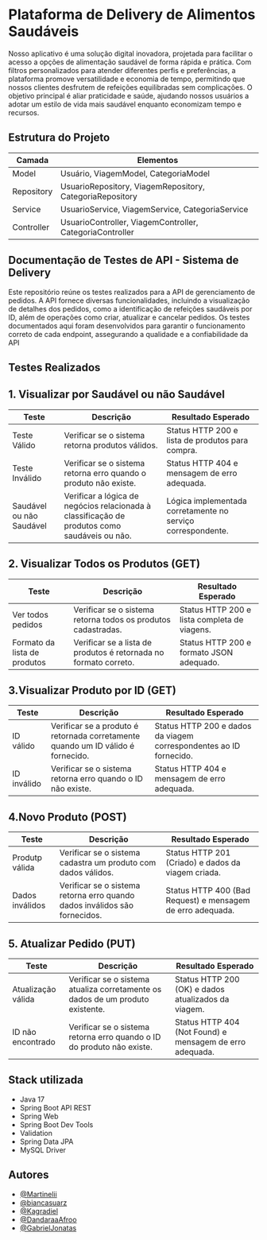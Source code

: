 
# Plataforma de Delivery de Alimentos Saudáveis

Nosso aplicativo é uma solução digital inovadora, projetada para facilitar o acesso a opções de alimentação saudável de forma rápida e prática. Com filtros personalizados para atender diferentes perfis e preferências, a plataforma promove versatilidade e economia de tempo, permitindo que nossos clientes desfrutem de refeições equilibradas sem complicações. O objetivo principal é aliar praticidade e saúde, ajudando nossos usuários a adotar um estilo de vida mais saudável enquanto economizam tempo e recursos.

## Estrutura do Projeto

| Camada             | Elementos                                               |
| ----------------- | ---------------------------------------------------------------- |
| Model      |  Usuário, ViagemModel, CategoriaModel|
| Repository | UsuarioRepository, ViagemRepository, CategoriaRepository |
| Service      | UsuarioService, ViagemService, CategoriaService |
| Controller  | UsuarioController, ViagemController, CategoriaController |


## Documentação de Testes de API - Sistema de Delivery

Este repositório reúne os testes realizados para a API de gerenciamento de pedidos. A API fornece diversas funcionalidades, incluindo a visualização de detalhes dos pedidos, como a identificação de refeições saudáveis por ID, além de operações como criar, atualizar e cancelar pedidos. Os testes documentados aqui foram desenvolvidos para garantir o funcionamento correto de cada endpoint, assegurando a qualidade e a confiabilidade da API

## Testes Realizados


## 1. Visualizar por Saudável ou não Saudável
| Teste                | Descrição                                               | Resultado Esperado                                         |
|----------------------|---------------------------------------------------------|-----------------------------------------------------------|
| Teste Válido         | Verificar se o sistema retorna produtos válidos.        | Status HTTP 200 e lista de produtos para compra.          |
| Teste Inválido       | Verificar se o sistema retorna erro quando o produto não existe. | Status HTTP 404 e mensagem de erro adequada.              |
| Saudável ou não Saudável | Verificar a lógica de negócios relacionada à classificação de produtos como saudáveis ou não. | Lógica implementada corretamente no serviço correspondente. |



## 2. Visualizar Todos os Produtos (GET)
| Teste                     | Descrição                                                  | Resultado Esperado                            |
|---------------------------|------------------------------------------------------------|-----------------------------------------------|
| Ver todos pedidos      | Verificar se o sistema retorna todos os produtos cadastradas. | Status HTTP 200 e lista completa de viagens.  |
| Formato da lista de produtos| Verificar se a lista de produtos é retornada no formato correto. | Status HTTP 200 e formato JSON adequado.      |

## 3.Visualizar Produto por ID (GET)

| Teste       | Descrição                                                               | Resultado Esperado                                     |
|-------------|-------------------------------------------------------------------------|-------------------------------------------------------|
| ID válido   | Verificar se a produto é retornada corretamente quando um ID válido é fornecido. | Status HTTP 200 e dados da viagem correspondentes ao ID fornecido. |
| ID inválido | Verificar se o sistema retorna erro quando o ID não existe.            | Status HTTP 404 e mensagem de erro adequada.          |

## 4.Novo Produto (POST)
| Teste           | Descrição                                                                  | Resultado Esperado                                              |
|-----------------|----------------------------------------------------------------------------|------------------------------------------------------------------|
| Produtp válida   | Verificar se o sistema cadastra um produto com dados válidos.                 | Status HTTP 201 (Criado) e dados da viagem criada.              |
| Dados inválidos | Verificar se o sistema retorna erro quando dados inválidos são fornecidos. | Status HTTP 400 (Bad Request) e mensagem de erro adequada.      |


## 5. Atualizar Pedido (PUT)
| Teste               | Descrição                                                                 | Resultado Esperado                                          |
|---------------------|---------------------------------------------------------------------------|------------------------------------------------------------|
| Atualização válida  | Verificar se o sistema atualiza corretamente os dados de um produto existente. | Status HTTP 200 (OK) e dados atualizados da viagem.        |
| ID não encontrado   | Verificar se o sistema retorna erro quando o ID do produto não existe.     | Status HTTP 404 (Not Found) e mensagem de erro adequada.   |




## Stack utilizada

- Java 17  
- Spring Boot API REST  
- Spring Web  
- Spring Boot Dev Tools  
- Validation  
- Spring Data JPA  
- MySQL Driver  

## Autores

- [@Martinelii](https://www.github.com/Martinelii)
- [@biancasuarz](https://www.github.com/biancasuarz)
- [@Kagradiel](https://www.github.com/Kagradiel)
- [@DandaraaAfroo](https://www.github.com/DandaraaAfroo)
- [@GabrielJonatas](https://www.github.com/GabrielJonatas)

